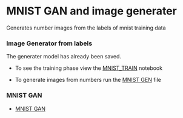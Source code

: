 # MNIST GAN and image generater

Generates number images from the labels of mnist training data

### Image Generator from labels

The generater model has already been saved.

* To see the training phase view the [MNIST_TRAIN](mnist_gen_train.ipynb) notebook

* To generate images from numbers run the [MNIST GEN](mnist_gen.py) file


### MNIST GAN

* [MNIST GAN](MNIST_GAN.ipynb)